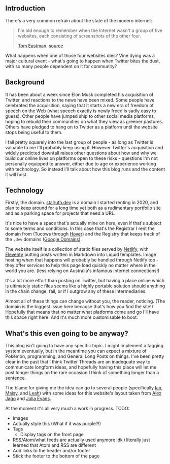 ## Introduction

There's a very common refrain about the state of the modern internet:

> I'm old enough to remember when the Internet wasn't a group of five websites,
> each consisting of screenshots of the other four.
>
> [Tom Eastman], [source][tweet source]

[Tom Eastman]: https://tom.eastman.nz/
[tweet source]: https://twitter.com/tveastman/status/1069674780826071040

What happens when one of those four websites dies?  Vine dying was a major
cultural event - what's going to happen when Twitter bites the dust, with so
many people dependent on it for community?

## Background

It has been about a week since Elon Musk completed his acquisition of Twitter,
and reactions to the news have been mixed. Some people have celebrated the
acquisition, saying that it starts a new era of freedom of speech on the Web
(what speech exactly is newly freed is sadly easy to guess).  Other people
have jumped ship to other social media platforms, hoping to rebuild their
communities on what they view as greener pastures.  Others have pledged to
hang on to Twitter as a platform until the website stops being useful to them.

I fall pretty squarely into the last group of people - as long as Twitter is
valuable to me I'll probably keep using it.  However Twitter's acquisition and
widely predicted downfall raises other questions about how and why we build
our online lives on platforms open to these risks - questions I'm not
personally equipped to answer, either due to age or experience working with
technology.  So instead I'll talk about how this blog runs and the content it
will host.

## Technology

Firstly, the domain.  [stalruth.dev][self] is a domain I started renting in
2020, and plan to keep around for a long time yet both as a rudimentary
portfolio site and as a parking space for projects that need a URL.

[self]: https://stalruth.dev/

It's nice to have a space that's actually mine on here, even if that's subject
to some terms and conditions. In this case that's the Registrar I rent the
domain from (Tucows through [Hover]) and the Registry that keeps track of the `.dev`
domains ([Google Domains]).

[Hover]: https://hover.com/
[Google Domains]: https://get.dev/

The website itself is a collection of static files served by [Netlify], with
[Eleventy] putting posts written in Markdown into Liquid templates.  Image
hosting when that happens will probably be handled through Netlify too - they
offer services to help this page load quickly no matter where in the world you
are. (less relying on Australia's infamous internet connections!)

[Netlify]: https://netlify.com/
[Eleventy]: https://11ty.dev/

It's a lot more effort than posting on Twitter, but having a place online which
is ultimately static files seems like a highly portable solution should anything
in the chain change, fail, or if I outgrow any of these intermediaries.

Almost all of these things can change without you, the reader, noticing. (The
domain is the biggest issue here because that's how you find the site!)
Hopefully that means that no matter what platforms come and go I'll have this
space right here.  And it's much more customisable to boot.

## What's this even going to be anyway?

This blog isn't going to have any specific topic.  I might implement a tagging
system eventually, but in the meantime you can expect a mixture of Pokémon,
programming, and General Long Posts on things.  I've been pretty clear in the
past that I think Twitter Threads are an inadequate way to communicate
longform ideas, and hopefully having this place will let me
post longer things on the rare occasion I think of something longer than a
sentence.

The blame for giving me the idea can go to several people (specifically [Ian],
[Maisy], and [Leah]) with some ideas for this website's layout taken from [Alex
Jago] and [Julia Evans].

At the moment it's all very much a work in progress. TODO:

- Images
- Actually style this (What if it was purple?!)
- Tags
    - Display tags on the front page
- RSS/Atom/what feeds are actually used anymore idk i literally just learned
  that Atom and RSS are different
- Add links to the header and/or footer
- Stick the footer to the bottom of the page

[Ian]: https://ianmitchell.dev/
[Maisy]: https://likesdinosaurs.com/
[Leah]: https://leah.link/
[Alex Jago]: https://abjago.net/
[Julia Evans]: https://jvns.ca/

